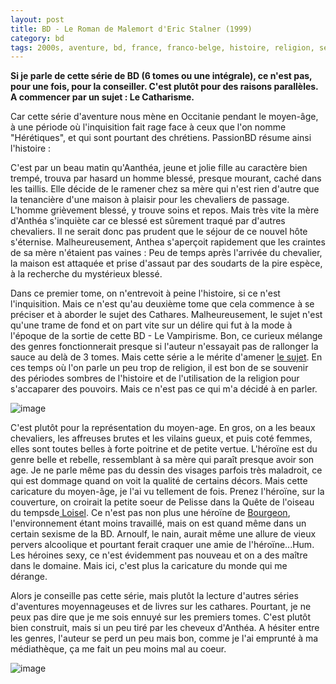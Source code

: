 ```yaml
---
layout: post
title: BD - Le Roman de Malemort d'Eric Stalner (1999)
category: bd
tags: 2000s, aventure, bd, france, franco-belge, histoire, religion, sexisme
---
```

**Si je parle de cette série de BD (6 tomes ou une intégrale), ce n'est pas, pour une fois, pour la conseiller. C'est plutôt pour des raisons parallèles. A commencer par un sujet : Le Catharisme.**

Car cette série d'aventure nous mène en Occitanie pendant le moyen-âge, à une période où l'inquisition fait rage face à ceux que l'on nomme "Hérétiques", et qui sont pourtant des chrétiens. PassionBD résume ainsi l'histoire :

C'est par un beau matin qu'Aanthéa, jeune et jolie fille au caractère bien trempé, trouva par hasard un homme blessé, presque mourant, caché dans les taillis. Elle décide de le ramener chez sa mère qui n'est rien d'autre que la tenancière d'une maison à plaisir pour les chevaliers de passage. L'homme grièvement blessé, y trouve soins et repos. Mais très vite la mère d'Anthéa s'inquiète car ce blessé est sûrement traqué par d'autres chevaliers. Il ne serait donc pas prudent que le séjour de ce nouvel hôte s'éternise. Malheureusement, Anthea s'aperçoit rapidement que les craintes de sa mère n'étaient pas vaines : Peu de temps après l'arrivée du chevalier, la maison est attaquée et prise d'assaut par des soudarts de la pire espèce, à la recherche du mystérieux blessé.

Dans ce premier tome, on n'entrevoit à peine l'histoire, si ce n'est l'inquisition. Mais ce n'est qu'au deuxième tome que cela commence à se préciser et à aborder le sujet des Cathares. Malheureusement, le sujet n'est qu'une trame de fond et on part vite sur un délire qui fut à la mode à l'époque de la sortie de cette BD - Le Vampirisme. Bon, ce curieux mélange des genres fonctionnerait presque si l'auteur n'essayait pas de rallonger la sauce au delà de 3 tomes. Mais cette série a le mérite d'amener <a href="https://fr.wikipedia.org/wiki/Catharisme">le sujet</a>. En ces temps où l'on parle un peu trop de religion, il est bon de se souvenir des périodes sombres de l'histoire et de l'utilisation de la religion pour s'accaparer des pouvoirs. Mais ce n'est pas ce qui m'a décidé à en parler.

![image](https://filedn.eu/llqi9IBxlYouGRXYG2xlROb/img/2017/malemort1.jpg)

C'est plutôt pour la représentation du moyen-age. En gros, on a les beaux chevaliers, les affreuses brutes et les vilains gueux, et puis coté femmes, elles sont toutes belles à forte poitrine et de petite vertue. L'héroïne est du genre belle et rebelle, ressemblant à sa mère qui paraît presque avoir son age. Je ne parle même pas du dessin des visages parfois très maladroit, ce qui est dommage quand on voit la qualité de certains décors. Mais cette caricature du moyen-âge, je l'ai vu tellement de fois. Prenez l'héroïne, sur la couverture, on croirait la petite soeur de Pelisse dans la Quête de l'oiseau du tempsde<a href="https://regisloisel.com/quete-de-l-oiseau-du-temps"> Loisel</a>. Ce n'est pas non plus une héroïne de <a href="https://fr.wikipedia.org/wiki/François_Bourgeon">Bourgeon</a>, l'environnement étant moins travaillé, mais on est quand même dans un certain sexisme de la BD. Arnoulf, le nain, aurait même une allure de vieux pervers alcoolique et pourtant ferait craquer une amie de l'héroïne...Hum. Les héroines sexy, ce n'est évidemment pas nouveau et on a des maître dans le domaine. Mais ici, c'est plus la caricature du monde qui me dérange.

Alors je conseille pas cette série, mais plutôt la lecture d'autres séries d'aventures moyennageuses et de livres sur les cathares. Pourtant, je ne peux pas dire que je me sois ennuyé sur les premiers tomes. C'est plutôt bien construit, mais si un peu tiré par les cheveux d'Anthéa. A hésiter entre les genres, l'auteur se perd un peu mais bon, comme je l'ai emprunté à ma médiathèque, ça me fait un peu moins mal au coeur.

![image](https://filedn.eu/llqi9IBxlYouGRXYG2xlROb/img/2017/malemort2.jpg)
